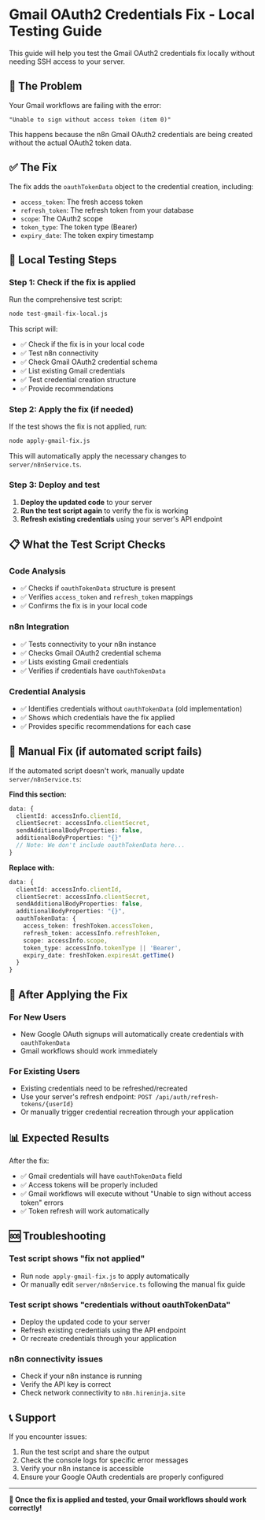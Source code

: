 # Gmail OAuth2 Credentials Fix - Local Testing Guide

This guide will help you test the Gmail OAuth2 credentials fix locally without needing SSH access to your server.

## 🚨 The Problem

Your Gmail workflows are failing with the error:
```
"Unable to sign without access token (item 0)"
```

This happens because the n8n Gmail OAuth2 credentials are being created without the actual OAuth2 token data.

## ✅ The Fix

The fix adds the `oauthTokenData` object to the credential creation, including:
- `access_token`: The fresh access token
- `refresh_token`: The refresh token from your database
- `scope`: The OAuth2 scope
- `token_type`: The token type (Bearer)
- `expiry_date`: The token expiry timestamp

## 🧪 Local Testing Steps

### Step 1: Check if the fix is applied

Run the comprehensive test script:

```bash
node test-gmail-fix-local.js
```

This script will:
- ✅ Check if the fix is in your local code
- ✅ Test n8n connectivity
- ✅ Check Gmail OAuth2 credential schema
- ✅ List existing Gmail credentials
- ✅ Test credential creation structure
- ✅ Provide recommendations

### Step 2: Apply the fix (if needed)

If the test shows the fix is not applied, run:

```bash
node apply-gmail-fix.js
```

This will automatically apply the necessary changes to `server/n8nService.ts`.

### Step 3: Deploy and test

1. **Deploy the updated code** to your server
2. **Run the test script again** to verify the fix is working
3. **Refresh existing credentials** using your server's API endpoint

## 📋 What the Test Script Checks

### Code Analysis
- ✅ Checks if `oauthTokenData` structure is present
- ✅ Verifies `access_token` and `refresh_token` mappings
- ✅ Confirms the fix is in your local code

### n8n Integration
- ✅ Tests connectivity to your n8n instance
- ✅ Checks Gmail OAuth2 credential schema
- ✅ Lists existing Gmail credentials
- ✅ Verifies if credentials have `oauthTokenData`

### Credential Analysis
- ✅ Identifies credentials without `oauthTokenData` (old implementation)
- ✅ Shows which credentials have the fix applied
- ✅ Provides specific recommendations for each case

## 🔧 Manual Fix (if automated script fails)

If the automated script doesn't work, manually update `server/n8nService.ts`:

**Find this section:**
```typescript
data: {
  clientId: accessInfo.clientId,
  clientSecret: accessInfo.clientSecret,
  sendAdditionalBodyProperties: false,
  additionalBodyProperties: "{}"
  // Note: We don't include oauthTokenData here...
}
```

**Replace with:**
```typescript
data: {
  clientId: accessInfo.clientId,
  clientSecret: accessInfo.clientSecret,
  sendAdditionalBodyProperties: false,
  additionalBodyProperties: "{}",
  oauthTokenData: {
    access_token: freshToken.accessToken,
    refresh_token: accessInfo.refreshToken,
    scope: accessInfo.scope,
    token_type: accessInfo.tokenType || 'Bearer',
    expiry_date: freshToken.expiresAt.getTime()
  }
}
```

## 🚀 After Applying the Fix

### For New Users
- New Google OAuth signups will automatically create credentials with `oauthTokenData`
- Gmail workflows should work immediately

### For Existing Users
- Existing credentials need to be refreshed/recreated
- Use your server's refresh endpoint: `POST /api/auth/refresh-tokens/{userId}`
- Or manually trigger credential recreation through your application

## 📊 Expected Results

After the fix:
- ✅ Gmail credentials will have `oauthTokenData` field
- ✅ Access tokens will be properly included
- ✅ Gmail workflows will execute without "Unable to sign without access token" errors
- ✅ Token refresh will work automatically

## 🆘 Troubleshooting

### Test script shows "fix not applied"
- Run `node apply-gmail-fix.js` to apply automatically
- Or manually edit `server/n8nService.ts` following the manual fix guide

### Test script shows "credentials without oauthTokenData"
- Deploy the updated code to your server
- Refresh existing credentials using the API endpoint
- Or recreate credentials through your application

### n8n connectivity issues
- Check if your n8n instance is running
- Verify the API key is correct
- Check network connectivity to `n8n.hireninja.site`

## 📞 Support

If you encounter issues:
1. Run the test script and share the output
2. Check the console logs for specific error messages
3. Verify your n8n instance is accessible
4. Ensure your Google OAuth credentials are properly configured

---

**🎉 Once the fix is applied and tested, your Gmail workflows should work correctly!**
